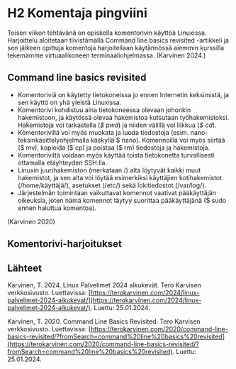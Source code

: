 # H2 Komentaja pingviini

Toisen viikon tehtävänä on opiskella komentorivin käyttöä Linuxissa. Harjoittelu aloitetaan tiivistämällä Command line basics revisited -artikkeli ja sen jälkeen opittuja komentoja harjoitellaan käytännössä aiemmin kurssilla tekemämme virtuaalikoneen terminaaliohjelmassa. (Karvinen 2024.)

## Command line basics revisited

- Komentoriviä on käytetty tietokoneissa jo ennen Internetin keksimistä, ja sen käyttö on yhä yleistä Linuxissa.
- Komentorivi kohdistuu aina tietokoneessa olevaan johonkin hakemistoon, ja käytössä olevaa hakemistoa kutsutaan työhakemistoksi. Hakemistoja voi tarkastella (_$ pwd_) ja niiden välillä voi liikkua (_$ cd_).
- Komentorivillä voi myös muokata ja luoda tiedostoja (esim. nano-teksinkäsittelyohjelmalla käskyllä $ nano). Komennoilla voi myös siirtää ($ mv), kopioida ($ cp) ja poistaa ($ rm) tiedostoja ja hakemistoja.
- Komentoriviltä voidaan myös käyttää toista tietokonetta turvallisesti ottamalla etäyhteyden SSH:lla.
- Linuxin juurihakemiston (merkataan /) alta löytyvät kaikki muut hakemistot, ja sen alta voi löytää esimerkiksi käyttäjien kotihakemistot (/home/käyttäjä/), asetukset (/etc/) sekä lokitiedostot (/var/log/).
- Järjestelmän toimintaan vaikuttavat komennot vaativat pääkäyttäjän oikeuksia, joten nämä komennot täytyy suorittaa pääkäyttäjänä ($ sudo ennen haluttua komentoa).

(Karvinen 2020)

## Komentorivi-harjoitukset

## Lähteet

Karvinen, T. 2024. Linux Palvelimet 2024 alkukevät. Tero Karvisen verkkosivusto. Luettavissa: [https://terokarvinen.com/2024/linux-palvelimet-2024-alkukevat/](https://terokarvinen.com/2024/linux-palvelimet-2024-alkukevat/). Luettu: 25.01.2024.

Karvinen, T. 2020. Command Line Basics Revisited. Tero Karvisen verkkosivusto. Luettavissa: [https://terokarvinen.com/2020/command-line-basics-revisited/?fromSearch=command%20line%20basics%20revisited](https://terokarvinen.com/2020/command-line-basics-revisited/?fromSearch=command%20line%20basics%20revisited). Luettu: 25.01.2024.
